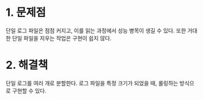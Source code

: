 # 1. 문제점
단일 로그 파일은 점점 커지고, 이를 읽는 과정에서 성능 병목이 생길 수 있다. 
또한 거대한 단일 파일을 지우는 작업은 구현이 쉽지 않다. 

# 2. 해결책
단일 로그를 여러 개로 분할한다. 로그 파일을 특정 크기가 되었을 때, 롤링하는 방식으로 구현할 수 있다.